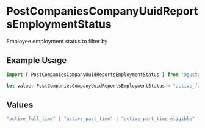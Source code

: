 # PostCompaniesCompanyUuidReportsEmploymentStatus

Employee employment status to filter by

## Example Usage

```typescript
import { PostCompaniesCompanyUuidReportsEmploymentStatus } from "@gusto/embedded-api/models/operations/postcompaniescompanyuuidreports.js";

let value: PostCompaniesCompanyUuidReportsEmploymentStatus = "active_full_time";
```

## Values

```typescript
"active_full_time" | "active_part_time" | "active_part_time_eligible" | "active_variable" | "active_seasonal" | "active" | "dismissed"
```